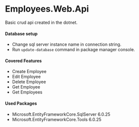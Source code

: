 # Employees.Web.Api
Basic crud api created in the dotnet.
#### Database setup
- Change sql server instance name in connection string.
- Run `update-database` command in package manager console.

#### Covered Features
- Create Employee
- Edit Employee
- Delete Employee
- Get Employee
- Get Employees

#### Used Packages
- Microsoft.EntityFrameworkCore.SqlServer 6.0.25
- Microsoft.EntityFrameworkCore.Tools 6.0.25
